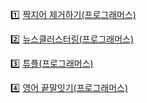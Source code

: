 :one: [짝지어 제거하기(프로그래머스)](./07_string/1_remove_by_pair.md)

:two: [뉴스클러스터링(프로그래머스)](./07_string/2_news_clustering.md)

:three: [튜플(프로그래머스)](./07_string/3_tuple.md)

:four: [영어 끝말잇기(프로그래머스)](./07_string/4_end_to_end.md)

